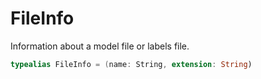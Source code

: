 # FileInfo

Information about a model file or labels file.

``` swift
typealias FileInfo = (name: String, extension: String)
```
